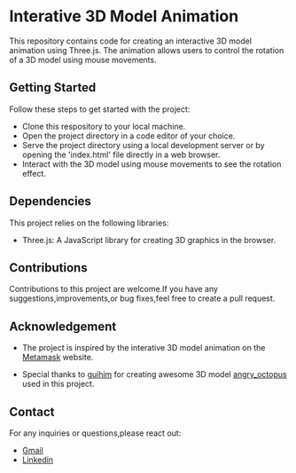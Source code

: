 # Interative 3D Model Animation

This repository contains code for creating an interactive 3D model animation using Three.js. The animation allows users to control the rotation of a 3D model using mouse movements.

## Getting Started

Follow these steps to get started with the project:

- Clone this respository to your local machine.
- Open the project directory in a code editor of your choice.
- Serve the project directory using a local development server or by opening the 'index.html' file directly in a web browser.
- Interact with the 3D model using mouse movements to see the rotation effect.

## Dependencies 

This project relies on the following libraries:

- Three.js: A JavaScript library for creating 3D graphics in the browser.

## Contributions

Contributions to this project are welcome.If you have any suggestions,improvements,or bug fixes,feel free to create a pull request.

## Acknowledgement

- The project is inspired by the interative 3D model animation on the [Metamask](chrome-extension://nkbihfbeogaeaoehlefnkodbefgpgknn/home.html#onboarding/welcome) website.

- Special thanks to [guihim](https://sketchfab.com/guihim) for creating awesome 3D model [angry_octopus](https://sketchfab.com/3d-models/angry-octopus-82696447156d4e068edd5c9a2bb6d49a) used in this project.

## Contact 

For any inquiries or questions,please react out: 
- [Gmail](mailto:lunasuthar5221@gmail.com)
- [Linkedin](https://www.linkedin.com/in/lunaramsuthar/)